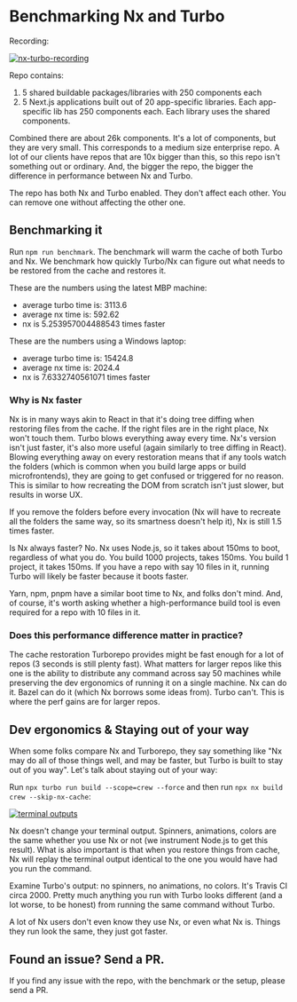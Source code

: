 # Benchmarking Nx and Turbo

Recording:

[![nx-turbo-recording](./readme-assets/nx-turbo.gif)](https://raw.githubusercontent.com/vsavkin/large-monorepo/main/readme-assets/nx-turbo.gif)

Repo contains:

1. 5 shared buildable packages/libraries with 250 components each
2. 5 Next.js applications built out of 20 app-specific libraries. Each app-specific lib has 250 components each. Each library uses the shared components.

Combined there are about 26k components. It's a lot of components, but they are very small. This corresponds to a medium size enterprise repo. A lot of our clients have repos that are 10x bigger than this, so this repo isn't something out or ordinary. And, the bigger the repo, the bigger the difference in performance between Nx and Turbo.

The repo has both Nx and Turbo enabled. They don't affect each other. You can remove one without affecting the other one.

## Benchmarking it

Run `npm run benchmark`. The benchmark will warm the cache of both Turbo and Nx. We benchmark how quickly Turbo/Nx can figure out what needs to be restored from the cache and restores it.

These are the numbers using the latest MBP machine:
- average turbo time is: 3113.6
- average nx time is: 592.62
- nx is 5.253957004488543 times faster

These are the numbers using a Windows laptop:
- average turbo time is: 15424.8
- average nx time is: 2024.4
- nx is 7.6332740561071 times faster

### Why is Nx faster

Nx is in many ways akin to React in that it's doing tree diffing when restoring files from the cache. If the right files are in the right place, Nx won't touch them. Turbo blows everything away every time. Nx's version isn't just faster, it's also more useful (again similarly to tree diffing in React). Blowing everything away on every restoration means that if any tools watch the folders (which is common when you build large apps or build microfrontends), they are going to get confused or triggered for no reason. This is similar to  how recreating the DOM from scratch isn't just slower, but results in worse UX.

If you remove the folders before every invocation (Nx will have to recreate all the folders the same way, so its smartness doesn't help it), Nx is still 1.5 times faster.

Is Nx always faster? No. Nx uses Node.js, so it takes about 150ms to boot, regardless of what you do. You build 1000 projects, takes 150ms. You build 1 project, it takes 150ms. If you have a repo with say 10 files in it, running Turbo will likely be faster because it boots faster.

Yarn, npm, pnpm have a similar boot time to Nx, and folks don't mind. And, of course, it's worth asking whether a high-performance build tool is even required for a repo with 10 files in it.


### Does this performance difference matter in practice?

The cache restoration Turborepo provides might be fast enough for a lot of repos (3 seconds is still plenty fast). What matters for larger repos like this one is the ability to distribute any command across say 50 machines while preserving the dev ergonomics of running it on a single machine. Nx can do it. Bazel can do it (which Nx borrows some ideas from). Turbo can't. This is where the perf gains are for larger repos.


## Dev ergonomics & Staying out of your way

When some folks compare Nx and Turborepo, they say something like "Nx may do all of those things well, and may be faster, but Turbo is built to stay out of you way". Let's talk about staying out of your way:

Run `npx turbo run build --scope=crew --force` and then run `npx nx build crew --skip-nx-cache`:

[![terminal outputs](./readme-assets/terminal-outputs.png)](https://raw.githubusercontent.com/vsavkin/large-monorepo/main/readme-assets/terminal-outputs.png)

Nx doesn't change your terminal output. Spinners, animations, colors are the same whether you use Nx or not (we instrument Node.js to get this result). What is also important is that when you restore things from cache, Nx will replay the terminal output identical to the one you would have had you run the command.

Examine Turbo's output: no spinners, no animations, no colors. It's Travis CI circa 2000. Pretty much anything you run with Turbo looks different (and a lot worse, to be honest) from running the same command without Turbo.

A lot of Nx users don't even know they use Nx, or even what Nx is. Things they run look the same, they just got faster.


## Found an issue? Send a PR.

If you find any issue with the repo, with the benchmark or the setup, please send a PR. 
